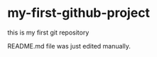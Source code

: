 # my-first-github-project
this is my first git repository

README.md file was just edited manually.
